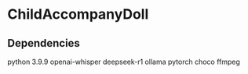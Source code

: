 # ChildAccompanyDoll
## Dependencies
python 3.9.9
openai-whisper
deepseek-r1
ollama
pytorch
choco
ffmpeg
